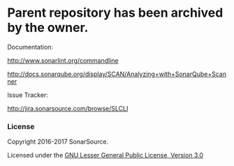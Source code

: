 Parent repository has been archived by the owner.
=========================

Documentation:

http://www.sonarlint.org/commandline

http://docs.sonarqube.org/display/SCAN/Analyzing+with+SonarQube+Scanner

Issue Tracker:

http://jira.sonarsource.com/browse/SLCLI

### License

Copyright 2016-2017 SonarSource.

Licensed under the [GNU Lesser General Public License, Version 3.0](http://www.gnu.org/licenses/lgpl.txt)
